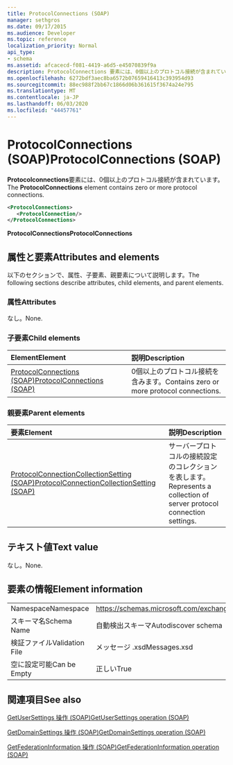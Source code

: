 ```yaml
---
title: ProtocolConnections (SOAP)
manager: sethgros
ms.date: 09/17/2015
ms.audience: Developer
ms.topic: reference
localization_priority: Normal
api_type:
- schema
ms.assetid: afcacecd-f081-4419-a6d5-e45070839f9a
description: ProtocolConnections 要素には、0個以上のプロトコル接続が含まれています。
ms.openlocfilehash: 6272bdf3aec8ba6572b07659416413c393954d93
ms.sourcegitcommit: 88ec988f2bb67c1866d06b361615f3674a24e795
ms.translationtype: MT
ms.contentlocale: ja-JP
ms.lasthandoff: 06/03/2020
ms.locfileid: "44457761"
---
```

# <a name="protocolconnections-soap"></a><span data-ttu-id="df169-103">ProtocolConnections (SOAP)</span><span class="sxs-lookup"><span data-stu-id="df169-103">ProtocolConnections (SOAP)</span></span>

<span data-ttu-id="df169-104">**Protocolconnections**要素には、0個以上のプロトコル接続が含まれています。</span><span class="sxs-lookup"><span data-stu-id="df169-104">The **ProtocolConnections** element contains zero or more protocol connections.</span></span> 
  
```XML
<ProtocolConnections>
   <ProtocolConnection/>
</ProtocolConnections>
```

 <span data-ttu-id="df169-105">**ProtocolConnections**</span><span class="sxs-lookup"><span data-stu-id="df169-105">**ProtocolConnections**</span></span>
## <a name="attributes-and-elements"></a><span data-ttu-id="df169-106">属性と要素</span><span class="sxs-lookup"><span data-stu-id="df169-106">Attributes and elements</span></span>

<span data-ttu-id="df169-107">以下のセクションで、属性、子要素、親要素について説明します。</span><span class="sxs-lookup"><span data-stu-id="df169-107">The following sections describe attributes, child elements, and parent elements.</span></span>
  
### <a name="attributes"></a><span data-ttu-id="df169-108">属性</span><span class="sxs-lookup"><span data-stu-id="df169-108">Attributes</span></span>

<span data-ttu-id="df169-109">なし。</span><span class="sxs-lookup"><span data-stu-id="df169-109">None.</span></span>
  
### <a name="child-elements"></a><span data-ttu-id="df169-110">子要素</span><span class="sxs-lookup"><span data-stu-id="df169-110">Child elements</span></span>

|<span data-ttu-id="df169-111">**Element**</span><span class="sxs-lookup"><span data-stu-id="df169-111">**Element**</span></span>|<span data-ttu-id="df169-112">**説明**</span><span class="sxs-lookup"><span data-stu-id="df169-112">**Description**</span></span>|
|:-----|:-----|
|[<span data-ttu-id="df169-113">ProtocolConnections (SOAP)</span><span class="sxs-lookup"><span data-stu-id="df169-113">ProtocolConnections (SOAP)</span></span>](protocolconnections-soap.md) <br/> |<span data-ttu-id="df169-114">0個以上のプロトコル接続を含みます。</span><span class="sxs-lookup"><span data-stu-id="df169-114">Contains zero or more protocol connections.</span></span>  <br/> |
   
### <a name="parent-elements"></a><span data-ttu-id="df169-115">親要素</span><span class="sxs-lookup"><span data-stu-id="df169-115">Parent elements</span></span>

|<span data-ttu-id="df169-116">**要素**</span><span class="sxs-lookup"><span data-stu-id="df169-116">**Element**</span></span>|<span data-ttu-id="df169-117">**説明**</span><span class="sxs-lookup"><span data-stu-id="df169-117">**Description**</span></span>|
|:-----|:-----|
|[<span data-ttu-id="df169-118">ProtocolConnectionCollectionSetting (SOAP)</span><span class="sxs-lookup"><span data-stu-id="df169-118">ProtocolConnectionCollectionSetting (SOAP)</span></span>](protocolconnectioncollectionsetting-soap.md) <br/> |<span data-ttu-id="df169-119">サーバープロトコルの接続設定のコレクションを表します。</span><span class="sxs-lookup"><span data-stu-id="df169-119">Represents a collection of server protocol connection settings.</span></span>  <br/> |
   
## <a name="text-value"></a><span data-ttu-id="df169-120">テキスト値</span><span class="sxs-lookup"><span data-stu-id="df169-120">Text value</span></span>

<span data-ttu-id="df169-121">なし。</span><span class="sxs-lookup"><span data-stu-id="df169-121">None.</span></span>
  
## <a name="element-information"></a><span data-ttu-id="df169-122">要素の情報</span><span class="sxs-lookup"><span data-stu-id="df169-122">Element information</span></span>

|||
|:-----|:-----|
|<span data-ttu-id="df169-123">Namespace</span><span class="sxs-lookup"><span data-stu-id="df169-123">Namespace</span></span>  <br/> |https://schemas.microsoft.com/exchange/2010/Autodiscover  <br/> |
|<span data-ttu-id="df169-124">スキーマ名</span><span class="sxs-lookup"><span data-stu-id="df169-124">Schema Name</span></span>  <br/> |<span data-ttu-id="df169-125">自動検出スキーマ</span><span class="sxs-lookup"><span data-stu-id="df169-125">Autodiscover schema</span></span>  <br/> |
|<span data-ttu-id="df169-126">検証ファイル</span><span class="sxs-lookup"><span data-stu-id="df169-126">Validation File</span></span>  <br/> |<span data-ttu-id="df169-127">メッセージ .xsd</span><span class="sxs-lookup"><span data-stu-id="df169-127">Messages.xsd</span></span>  <br/> |
|<span data-ttu-id="df169-128">空に設定可能</span><span class="sxs-lookup"><span data-stu-id="df169-128">Can be Empty</span></span>  <br/> |<span data-ttu-id="df169-129">正しい</span><span class="sxs-lookup"><span data-stu-id="df169-129">True</span></span>  <br/> |
   
## <a name="see-also"></a><span data-ttu-id="df169-130">関連項目</span><span class="sxs-lookup"><span data-stu-id="df169-130">See also</span></span>



[<span data-ttu-id="df169-131">GetUserSettings 操作 (SOAP)</span><span class="sxs-lookup"><span data-stu-id="df169-131">GetUserSettings operation (SOAP)</span></span>](getusersettings-operation-soap.md)
  
[<span data-ttu-id="df169-132">GetDomainSettings 操作 (SOAP)</span><span class="sxs-lookup"><span data-stu-id="df169-132">GetDomainSettings operation (SOAP)</span></span>](getdomainsettings-operation-soap.md)
  
[<span data-ttu-id="df169-133">GetFederationInformation 操作 (SOAP)</span><span class="sxs-lookup"><span data-stu-id="df169-133">GetFederationInformation operation (SOAP)</span></span>](getfederationinformation-operation-soap.md)

